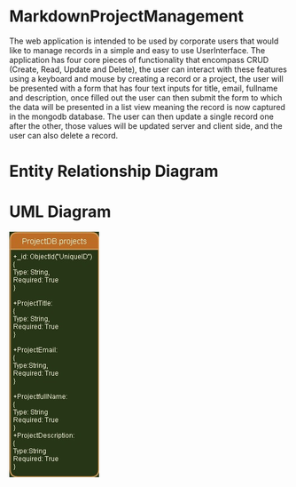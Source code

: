 # MarkdownProjectManagement

The web application is intended to be used by corporate users that would like to manage records in a simple and easy to use UserInterface. The application has four core pieces of functionality that encompass CRUD (Create, Read, Update and Delete), the user can interact with these features using a keyboard and mouse by creating a record or a project, the user will be presented with a form that has four text inputs for title, email, fullname and description, once filled out the user can then submit the form to which the data will be presented in a list view meaning the record is now captured in the mongodb database. The user can then update a single record one after the other, those values will be updated server and client side, and the user can also delete a record. 

# Entity Relationship Diagram

# UML Diagram

![Alt text](/public/images/ERD-COMP3006.jpg)



